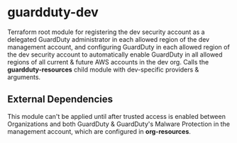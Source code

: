 # guardduty-dev

Terraform root module for registering the dev security account as a delegated GuardDuty administrator in each allowed region of the dev management account, and configuring GuardDuty in each allowed region of the dev security account to automatically enable GuardDuty in all allowed regions of all current & future AWS accounts in the dev org. Calls the **guardduty-resources** child module with dev-specific providers & arguments.

## External Dependencies

This module can't be applied until after trusted access is enabled between Organizations and both GuardDuty & GuardDuty's Malware Protection in the management account, which are configured in **org-resources**.
